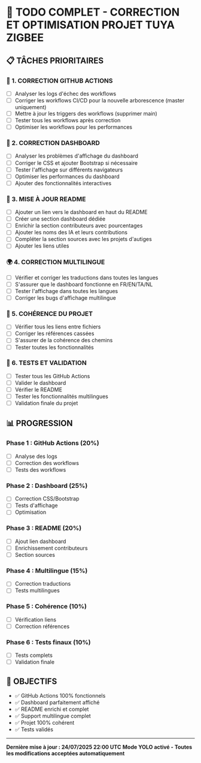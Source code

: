 # 🚀 TODO COMPLET - CORRECTION ET OPTIMISATION PROJET TUYA ZIGBEE

## 📋 TÂCHES PRIORITAIRES

### 🔧 1. CORRECTION GITHUB ACTIONS
- [ ] Analyser les logs d'échec des workflows
- [ ] Corriger les workflows CI/CD pour la nouvelle arborescence (master uniquement)
- [ ] Mettre à jour les triggers des workflows (supprimer main)
- [ ] Tester tous les workflows après correction
- [ ] Optimiser les workflows pour les performances

### 🎨 2. CORRECTION DASHBOARD
- [ ] Analyser les problèmes d'affichage du dashboard
- [ ] Corriger le CSS et ajouter Bootstrap si nécessaire
- [ ] Tester l'affichage sur différents navigateurs
- [ ] Optimiser les performances du dashboard
- [ ] Ajouter des fonctionnalités interactives

### 📖 3. MISE À JOUR README
- [ ] Ajouter un lien vers le dashboard en haut du README
- [ ] Créer une section dashboard dédiée
- [ ] Enrichir la section contributeurs avec pourcentages
- [ ] Ajouter les noms des IA et leurs contributions
- [ ] Compléter la section sources avec les projets d'autiges
- [ ] Ajouter les liens utiles

### 🌍 4. CORRECTION MULTILINGUE
- [ ] Vérifier et corriger les traductions dans toutes les langues
- [ ] S'assurer que le dashboard fonctionne en FR/EN/TA/NL
- [ ] Tester l'affichage dans toutes les langues
- [ ] Corriger les bugs d'affichage multilingue

### 🔗 5. COHÉRENCE DU PROJET
- [ ] Vérifier tous les liens entre fichiers
- [ ] Corriger les références cassées
- [ ] S'assurer de la cohérence des chemins
- [ ] Tester toutes les fonctionnalités

### 🧪 6. TESTS ET VALIDATION
- [ ] Tester tous les GitHub Actions
- [ ] Valider le dashboard
- [ ] Vérifier le README
- [ ] Tester les fonctionnalités multilingues
- [ ] Validation finale du projet

## 📊 PROGRESSION

### Phase 1 : GitHub Actions (20%)
- [ ] Analyse des logs
- [ ] Correction des workflows
- [ ] Tests des workflows

### Phase 2 : Dashboard (25%)
- [ ] Correction CSS/Bootstrap
- [ ] Tests d'affichage
- [ ] Optimisation

### Phase 3 : README (20%)
- [ ] Ajout lien dashboard
- [ ] Enrichissement contributeurs
- [ ] Section sources

### Phase 4 : Multilingue (15%)
- [ ] Correction traductions
- [ ] Tests multilingues

### Phase 5 : Cohérence (10%)
- [ ] Vérification liens
- [ ] Correction références

### Phase 6 : Tests finaux (10%)
- [ ] Tests complets
- [ ] Validation finale

## 🎯 OBJECTIFS

- ✅ GitHub Actions 100% fonctionnels
- ✅ Dashboard parfaitement affiché
- ✅ README enrichi et complet
- ✅ Support multilingue complet
- ✅ Projet 100% cohérent
- ✅ Tests validés

---

**Dernière mise à jour : 24/07/2025 22:00 UTC**
**Mode YOLO activé - Toutes les modifications acceptées automatiquement** 